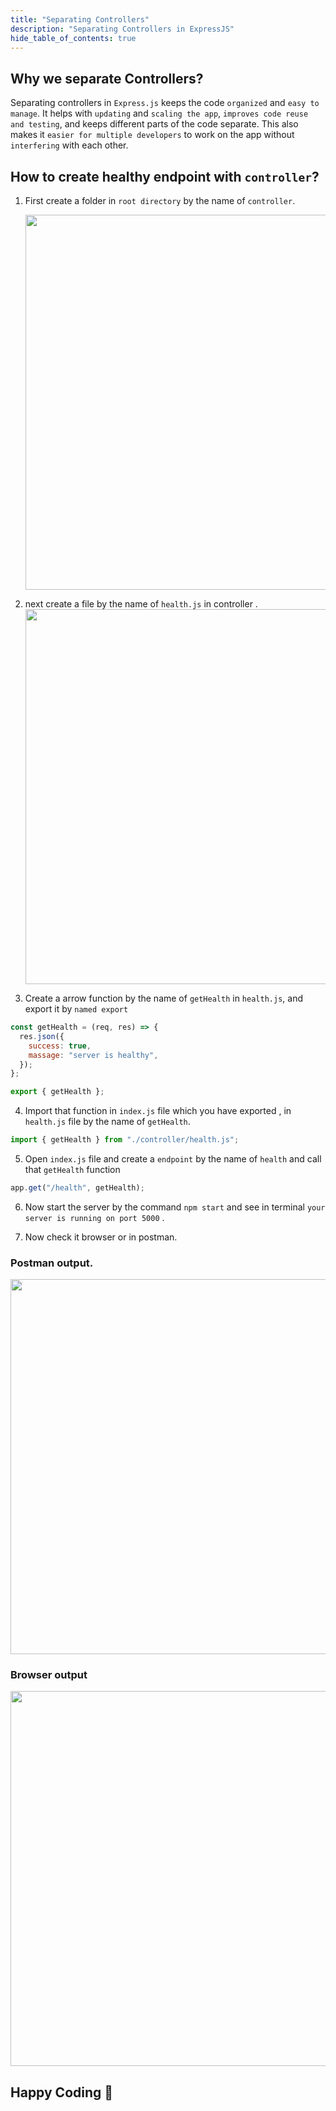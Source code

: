 ```yaml
---
title: "Separating Controllers"
description: "Separating Controllers in ExpressJS"
hide_table_of_contents: true
---
```


## Why we separate Controllers?

Separating controllers in `Express.js` keeps the code `organized` and `easy to manage`. It helps with `updating` and `scaling the app`, `improves code reuse and testing`, and keeps different parts of the code separate. This also makes it `easier for multiple developers` to work on the app without `interfering` with each other.

## How to create healthy endpoint with `controller`?

1. First create a folder in `root directory` by the name of `controller`.

   <img src="/expressjs/04-controller/1.png"  width="600px"/>

2. next create a file by the name of `health.js` in controller .
   <img src="/expressjs/04-controller/2.png"  width="600px"/>
3. Create a arrow function by the name of `getHealth` in `health.js`, and export it by `named export `

```js
const getHealth = (req, res) => {
  res.json({
    success: true,
    massage: "server is healthy",
  });
};

export { getHealth };
```

4. Import that function in `index.js` file which you have exported , in `health.js` file by the name of `getHealth`.

```js
import { getHealth } from "./controller/health.js";
```

5. Open `index.js` file and create a `endpoint` by the name of `health` and call that `getHealth` function

```js
app.get("/health", getHealth);
```

6. Now start the server by the command `npm start` and see in terminal `your server is running on port 5000` .

7. Now check it browser or in postman.

### Postman output.

   <img src="/expressjs/04-controller/4.png"  width="600px"/>

### Browser output

   <img src="/expressjs/04-controller/5.png"  width="600px"/>

## Happy Coding 🤖
